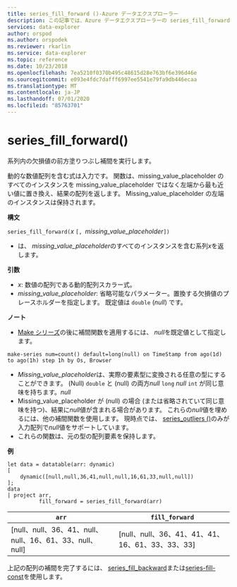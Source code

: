 ```yaml
---
title: series_fill_forward ()-Azure データエクスプローラー
description: この記事では、Azure データエクスプローラーの series_fill_forward () について説明します。
services: data-explorer
author: orspod
ms.author: orspodek
ms.reviewer: rkarlin
ms.service: data-explorer
ms.topic: reference
ms.date: 10/23/2018
ms.openlocfilehash: 7ea5210f0370b495c48615d28e763bf6e396d46e
ms.sourcegitcommit: e093e4fdc7dafff6997ee5541e79fa9db446ecaa
ms.translationtype: MT
ms.contentlocale: ja-JP
ms.lasthandoff: 07/01/2020
ms.locfileid: "85763701"
---
```

# <a name="series_fill_forward"></a>series_fill_forward()

系列内の欠損値の前方塗りつぶし補間を実行します。

動的な数値配列を含む式は入力です。 関数は、missing_value_placeholder のすべてのインスタンスを missing_value_placeholder ではなく左端から最も近い値に置き換え、結果の配列を返します。 Missing_value_placeholder の左端のインスタンスは保持されます。

**構文**

`series_fill_forward(`*x* `[, `*missing_value_placeholder*`])`
* は、 *missing_value_placeholder*のすべてのインスタンスを含む系列*x*を返します。

**引数**

* *x*: 数値の配列である動的配列スカラー式。 
* *missing_value_placeholder*: 省略可能なパラメーター。置換する欠損値のプレースホルダーを指定します。 既定値は `double` (*null*) です。

**ノート**

* [Make シリーズ](make-seriesoperator.md)の後に補間関数を適用するには、 *null*を既定値として指定します。 

<!-- csl: https://help.kusto.windows.net:443/Samples -->
```kusto
make-series num=count() default=long(null) on TimeStamp from ago(1d) to ago(1h) step 1h by Os, Browser
```

* *Missing_value_placeholder*は、実際の要素型に変換される任意の型にすることができます。 (Null) `double` と (null) の両方*null* `long` *null* `int` が同じ意味を持ちます。*null*
* Missing_value_placeholder が (null) の場合 (または省略されていて同じ意味を持つ)、結果に*null*値が含まれる場合があります。 これらの*null*値を埋めるには、他の補間関数を使用します。 現時点では、 [series_outliers ()](series-outliersfunction.md)のみが入力配列で*null*値をサポートしています。
* これらの関数は、元の型の配列要素を保持します。

**例**

<!-- csl: https://help.kusto.windows.net:443/Samples -->
```kusto
let data = datatable(arr: dynamic)
[
    dynamic([null,null,36,41,null,null,16,61,33,null,null])   
];
data 
| project arr, 
          fill_forward = series_fill_forward(arr)  

```

|`arr`|`fill_forward`|
|---|---|
|[null、null、36、41、null、null、16、61、33、null、null]|[null、null、36、41、41、41、16、61、33、33、33]|
   
上記の配列の補間を完了するには、 [series_fill_backward](series-fill-backwardfunction.md)または[series-fill-const](series-fill-constfunction.md)を使用します。
